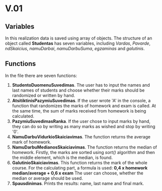 # V.01
## Variables
In this realization data is saved using array of objects. The structure of an object called **Studentas** has seven variables, including *Vardas*, *Pavarde*, *ndSkaicius*, *namuDarbai*, *namuDarbuSuma*, *egzaminas* and *galutinis*.

## Functions
In the file there are seven functions:
1. **StudentoDuomenuSuvedimas**. The user has to input the names and last names of students and choose whether their marks should be randomized or written by hand.
2. **AtsitiktinisPazymiuSuvedimas**. If the user wrote 'A' in the console, a function that randomizes the marks of homework and exam is called. At the same time, the sum of marks received from homework is being calculated.
3. **PazymiuSuvedimasRanka**. If the user chose to input marks by hand, they can do so by writing as many marks as wished and stop by writing '0'.
4. **NamuDarbuVidurkioSkaiciavimas**. The function returns the average mark of homework.
5. **NamuDarbuMedianosSkaiciavimas**. The function returns the median of homework. Firstly, the marks are sorted using *sort()* algorithm and then the middle element, which is the median, is found.
6. **GalutinioSkaiciavimas**. This function returns the mark of the whole course. For the calculating part, a formula is used:
   **0,4 x homework median/average + 0,6 x exam**
     The user can choose, whether the median or average should be used.
7. **Spausdinimas**. Prints the results: name, last name and final mark.
